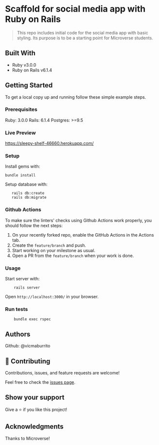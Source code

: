 # Scaffold for social media app with Ruby on Rails

> This repo includes initial code for the social media app with basic styling. Its purpose is to be a starting point for Microverse students.

## Built With

- Ruby v3.0.0
- Ruby on Rails v6.1.4

## Getting Started

To get a local copy up and running follow these simple example steps.

### Prerequisites

Ruby: 3.0.0
Rails: 6.1.4
Postgres: >=9.5

### Live Preview
 https://sleepy-shelf-46660.herokuapp.com/

### Setup

Install gems with:

```
bundle install
```

Setup database with:

```
   rails db:create
   rails db:migrate
```

### Github Actions

To make sure the linters' checks using Github Actions work properly, you should follow the next steps:

1. On your recently forked repo, enable the GitHub Actions in the Actions tab.
2. Create the `feature/branch` and push.
3. Start working on your milestone as usual.
4. Open a PR from the `feature/branch` when your work is done.


### Usage

Start server with:

```
    rails server
```

Open `http://localhost:3000/` in your browser.

### Run tests

```
    bundle exec rspec
```

## Authors

Github: @vicmaburrito

## 🤝 Contributing

Contributions, issues, and feature requests are welcome!

Feel free to check the [issues page](issues/).

## Show your support

Give a ⭐️ if you like this project!

## Acknowledgments

Thanks to Microverse!

